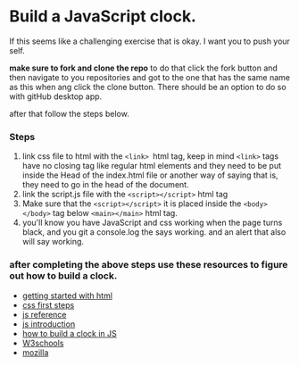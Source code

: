 # Build a JavaScript clock.

If this seems like a challenging exercise that is okay. I want you to push your self.

**make sure to fork and clone the repo** to do that click the fork button and then navigate to you repositories and got to the one that has the same name as this when ang click the clone button. There should be an option to do so with gitHub desktop app.

after that follow the steps below.

### Steps

1. link css file to html with the `<link> `html tag, keep in mind `<link>` tags have no closing tag like regular html elements and they need to be put inside the Head of the index.html file or another way of saying that is, they need to go in the head of the
   document.
2. link the script.js file with the `<script></script>` html tag
3. Make sure that the `<script></script>` it is placed inside the `<body></body>` tag below `<main></main>` html tag.
4. you'll know you have JavaScript and css working when the page turns black, and you git a console.log the says working. and an alert that also will say working.

### after completing the above steps use these resources to figure out how to build a clock.

- [getting started with html](https://developer.mozilla.org/en-US/docs/Learn/HTML/Introduction_to_HTML/Getting_started)
- [css first steps](https://developer.mozilla.org/en-US/docs/Learn/CSS/First_steps)
- [js reference](https://www.w3schools.com/jsref/default.asp)
- [js introduction](https://www.w3schools.com/js/default.asp)
- [how to build a clock in JS](https://dev.to/aliturki/create-a-digital-clock-with-vanilla-js-3jdp)
- [W3schools](https://w3schools.com)
- [mozilla](https://mdn.com)
